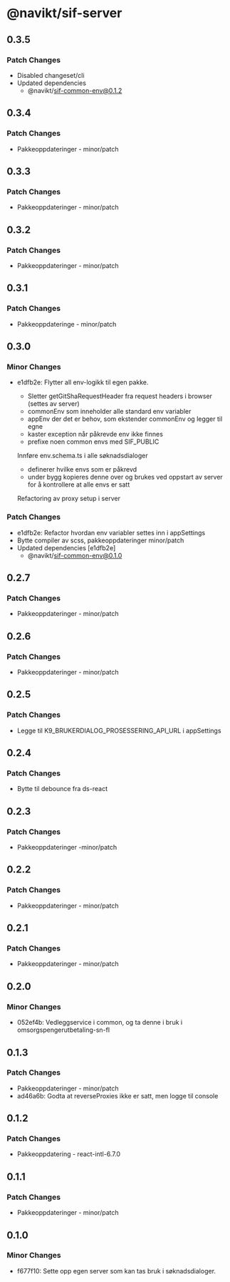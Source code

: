 # @navikt/sif-server

## 0.3.5

### Patch Changes

-   Disabled changeset/cli
-   Updated dependencies
    -   @navikt/sif-common-env@0.1.2

## 0.3.4

### Patch Changes

-   Pakkeoppdateringer - minor/patch

## 0.3.3

### Patch Changes

-   Pakkeoppdateringer - minor/patch

## 0.3.2

### Patch Changes

-   Pakkeoppdateringer - minor/patch

## 0.3.1

### Patch Changes

-   Pakkeoppdateringe - minor/patch

## 0.3.0

### Minor Changes

-   e1dfb2e: Flytter all env-logikk til egen pakke.

    -   Sletter getGitShaRequestHeader fra request headers i browser (settes av server)
    -   commonEnv som inneholder alle standard env variabler
    -   appEnv der det er behov, som ekstender commonEnv og legger til egne
    -   kaster exception når påkrevde env ikke finnes
    -   prefixe noen common envs med SIF_PUBLIC

    Innføre env.schema.ts i alle søknadsdialoger

    -   definerer hvilke envs som er påkrevd
    -   under bygg kopieres denne over og brukes ved oppstart av server for å kontrollere at alle envs er satt

    Refactoring av proxy setup i server

### Patch Changes

-   e1dfb2e: Refactor hvordan env variabler settes inn i appSettings
-   Bytte compiler av scss, pakkeoppdateringer minor/patch
-   Updated dependencies [e1dfb2e]
    -   @navikt/sif-common-env@0.1.0

## 0.2.7

### Patch Changes

-   Pakkeoppdateringer - minor/patch

## 0.2.6

### Patch Changes

-   Pakkeoppdateringer - minor/patch

## 0.2.5

### Patch Changes

-   Legge til K9_BRUKERDIALOG_PROSESSERING_API_URL i appSettings

## 0.2.4

### Patch Changes

-   Bytte til debounce fra ds-react

## 0.2.3

### Patch Changes

-   Pakkeoppdateringer -minor/patch

## 0.2.2

### Patch Changes

-   Pakkeoppdateringer - minor/patch

## 0.2.1

### Patch Changes

-   Pakkeoppdateringer - minor/patch

## 0.2.0

### Minor Changes

-   052ef4b: Vedleggservice i common, og ta denne i bruk i omsorgspengerutbetaling-sn-fl

## 0.1.3

### Patch Changes

-   Pakkeoppdateringer - minor/patch
-   ad46a6b: Godta at reverseProxies ikke er satt, men logge til console

## 0.1.2

### Patch Changes

-   Pakkeoppdatering - react-intl-6.7.0

## 0.1.1

### Patch Changes

-   Pakkeoppdateringer - minor/patch

## 0.1.0

### Minor Changes

-   f677f10: Sette opp egen server som kan tas bruk i søknadsdialoger.
